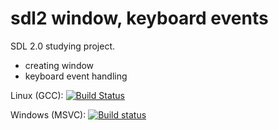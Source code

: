 # sdl2 window, keyboard events

SDL 2.0 studying project.
- creating window
- keyboard event handling

Linux (GCC): [![Build Status](https://travis-ci.org/codelimit/game.svg?branch=master)](https://travis-ci.org/codelimit/game)

Windows (MSVC): [![Build status](https://ci.appveyor.com/api/projects/status/u297oxqt1wefppu6?svg=true)](https://ci.appveyor.com/project/codelimit/game)
